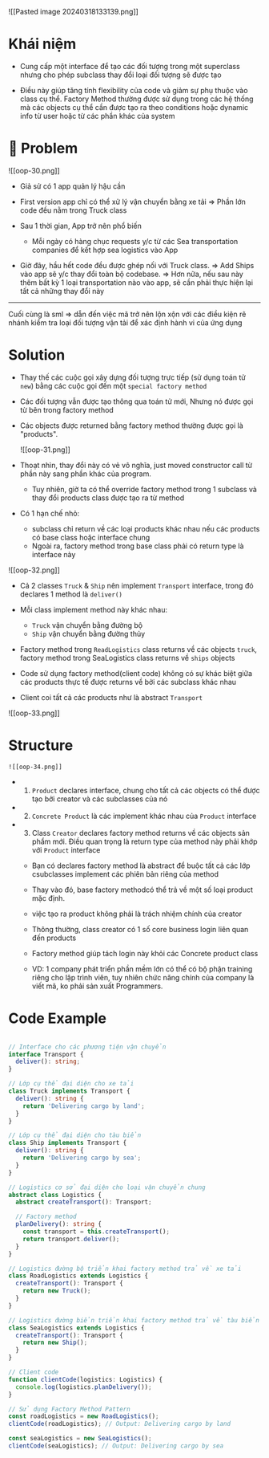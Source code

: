 ![[Pasted image 20240318133139.png]]
# Khái niệm

- Cung cấp một interface để tạo các đối tượng trong một superclass nhưng cho phép subclass thay đổi loại đối tượng sẽ được tạo

- Điều này giúp tăng tính flexibility của code và giảm sự phụ thuộc vào class cụ thể. Factory Method thường được sử dụng trong các hệ thống mà các objects cụ thể cần được tạo ra theo conditions hoặc dynamic info từ user hoặc từ các phần khác của system

# 🙁 Problem 


![[oop-30.png]]

- Giả sử có 1 app quản lý hậu cần
- First version app chỉ có thể xử lý vận chuyển bằng xe tải
	=> Phần lớn code đều nằm trong Truck class
	
- Sau 1 thời gian, App trở nên phổ biến
	+ Mỗi ngày có hàng chục requests y/c từ các Sea transportation companies để kết hợp sea logistics vào App
	
- Giờ đây, hầu hết code đều được ghép nối với Truck class. 
	=> Add Ships vào app sẽ y/c thay đổi toàn bộ codebase. 
	=> Hơn nữa, nếu sau này thêm bất kỳ 1 loại transportation nào vào app, sẽ cần phải thực hiện lại tất cả những thay đổi này
	
--- 
Cuối cùng là sml => dẫn đến việc mã trở nên lộn xộn với các điều kiện rẽ nhánh kiểm tra loại đối tượng vận tải để xác định hành vi của ứng dụng
	
# Solution

- Thay thế các cuộc gọi xây dựng đối tượng trực tiếp (sử dụng toán tử `new`) bằng các cuộc gọi đến một `special factory method`

- Các đối tượng vẫn được tạo thông qua toán tử mới, Nhưng nó được gọi từ bên trong factory method

- Các objects được returned bằng factory method thường được gọi là "products".
	
	![[oop-31.png]]

- Thoạt nhìn, thay đổi này có vẻ vô nghĩa, just moved constructor call từ phần này sang phần khác của program.
	- Tuy nhiên, giờ ta có thể override factory method trong 1 subclass và thay đổi products class được tạo ra từ method

- Có 1 hạn chế nhỏ:
	+ subclass chỉ return về các loại products khác nhau nếu các products có base class hoặc interface chung
	+ Ngoài ra, factory method trong base class phải có return type là interface này 

![[oop-32.png]]	
	
	
- Cả 2 classes `Truck` & `Ship` nên implement `Transport` interface, trong đó declares 1 method là `deliver()`

- Mỗi class implement method này khác nhau:
	+ `Truck` vận chuyển bằng đường bộ
	+ `Ship` vận chuyển bằng đường thủy
	
- Factory method trong `ReadLogistics` class returns về các objects `truck`, factory method trong SeaLogistics class returns về `ships` objects

- Code sử dụng factory method(client code) không có sự khác biệt giữa các products thực tế được returns về bởi các subclass khác nhau
- Client coi tất cả các products như là abstract `Transport`

![[oop-33.png]]


# Structure

	![[oop-34.png]]

- 1. `Product` declares interface, chung cho tất cả các objects có thể được tạo bởi creator và các subclasses của nó
- 2. `Concrete Product` là các implement khác nhau của `Product` interface
- 3. Class `Creator` declares factory method returns về các objects sản phẩm mới. Điều quan trọng là return type của method này phải khớp với `Product` interface
	- Bạn có declares factory method là abstract để buộc tất cả các lớp csubclasses implement các phiên bản riêng của method
	- Thay vào đó, base factory methodcó thể trả về một số loại product mặc định.

	- việc tạo ra product không phải là trách nhiệm chính của creator

	- Thông thường, class creator có 1 số core business login liên quan đến products
	
	- Factory method giúp tách login này khỏi các Concrete product class
	
	- VD: 1 company phát triển phần mềm lớn có thể có bộ phận training riêng cho lập trình viên, tuy nhiên chức năng chính của company là viết mã, ko phải sản xuất Programmers.


# Code Example

```ts

// Interface cho các phương tiện vận chuyển
interface Transport {
  deliver(): string;
}

// Lớp cụ thể đại diện cho xe tải
class Truck implements Transport {
  deliver(): string {
    return 'Delivering cargo by land';
  }
}

// Lớp cụ thể đại diện cho tàu biển
class Ship implements Transport {
  deliver(): string {
    return 'Delivering cargo by sea';
  }
}

// Logistics cơ sở đại diện cho loại vận chuyển chung
abstract class Logistics {
  abstract createTransport(): Transport;

  // Factory method
  planDelivery(): string {
    const transport = this.createTransport();
    return transport.deliver();
  }
}

// Logistics đường bộ triển khai factory method trả về xe tải
class RoadLogistics extends Logistics {
  createTransport(): Transport {
    return new Truck();
  }
}

// Logistics đường biển triển khai factory method trả về tàu biển
class SeaLogistics extends Logistics {
  createTransport(): Transport {
    return new Ship();
  }
}

// Client code
function clientCode(logistics: Logistics) {
  console.log(logistics.planDelivery());
}

// Sử dụng Factory Method Pattern
const roadLogistics = new RoadLogistics();
clientCode(roadLogistics); // Output: Delivering cargo by land

const seaLogistics = new SeaLogistics();
clientCode(seaLogistics); // Output: Delivering cargo by sea

```
	
	